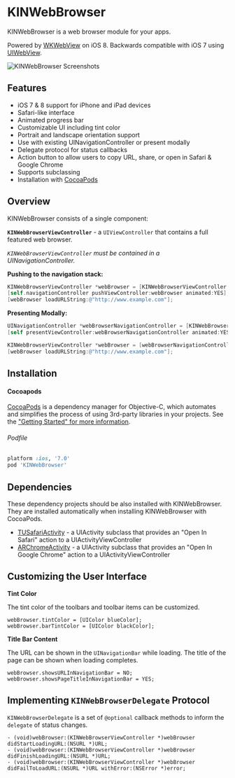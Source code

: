 KINWebBrowser
==========

KINWebBrowser is a web browser module for your apps.

Powered by [WKWebView](https://developer.apple.com/library/IOs/documentation/WebKit/Reference/WKWebView_Ref/index.html) on iOS 8. Backwards compatible with iOS 7 using [UIWebView](https://developer.apple.com/library/ios/documentation/Uikit/reference/UIWebView_Class/index.html).

![KINWebBrowser Screenshots](http://i.imgur.com/z1jkWKG.png)

Features
------------------------
* iOS 7 & 8 support for iPhone and iPad devices
* Safari-like interface
* Animated progress bar
* Customizable UI including tint color
* Portrait and landscape orientation support
* Use with existing UINavigationController or present modally
* Delegate protocol for status callbacks
* Action button to allow users to copy URL, share, or open in Safari & Google Chrome
* Supports subclassing
* Installation with [CocoaPods](http://cocoapods.org/)

Overview
------------------------
KINWebBrowser consists of a single component:

**`KINWebBrowserViewController`** - a `UIViewController` that contains a full featured web browser.

*`KINWebBrowserViewController` must be contained in a UINavigationController.*

**Pushing to the navigation stack:**
```objective-c
KINWebBrowserViewController *webBrowser = [KINWebBrowserViewController webBrowser];
[self.navigationController pushViewController:webBrowser animated:YES];
[webBrowser loadURLString:@"http://www.example.com"];
```

**Presenting Modally:**
```objective-c
UINavigationController *webBrowserNavigationController = [KINWebBrowserViewController navigationControllerWithWebBrowser];
[self presentViewController:webBrowserNavigationController animated:YES completion:nil];

KINWebBrowserViewController *webBrowser = [webBrowserNavigationController rootWebBrowser];
[webBrowser loadURLString:@"http://www.example.com"];
```

Installation
------------------------

#### Cocoapods
[CocoaPods](http://cocoapods.org) is a dependency manager for Objective-C, which automates and simplifies the process of using 3rd-party libraries in your projects. See the ["Getting Started" for more information](http://guides.cocoapods.org/using/getting-started.html).

###### Podfile

```ruby
platform :ios, '7.0'
pod 'KINWebBrowser'
```

Dependencies
------------------------
These dependency projects should be also installed with KINWebBrowser. They are installed automatically when installing KINWebBrowser with CocoaPods.

* [TUSafariActivity](https://github.com/davbeck/TUSafariActivity) -  a UIActivity subclass that provides an "Open In Safari" action to a UIActivityViewController
* [ARChromeActivity](https://github.com/alextrob/ARChromeActivity) - a UIActivity subclass that provides an "Open In Google Chrome" action to a UIActivityViewController


Customizing the User Interface
------------------------

**Tint Color**

The tint color of the toolbars and toolbar items can be customized.

```
webBrowser.tintColor = [UIColor blueColor];
webBrowser.barTintColor = [UIColor blackColor];
```

**Title Bar Content** 

The URL can be shown in the `UINavigationBar` while loading. The title of the page can be shown when loading completes.
```
webBrowser.showsURLInNavigationBar = NO;
webBrowser.showsPageTitleInNavigationBar = YES;
```


Implementing `KINWebBrowserDelegate` Protocol
------------------------
`KINWebBrowserDelegate` is a set of `@optional` callback methods to inform the `delegate` of status changes.

```
- (void)webBrowser:(KINWebBrowserViewController *)webBrowser didStartLoadingURL:(NSURL *)URL;
- (void)webBrowser:(KINWebBrowserViewController *)webBrowser didFinishLoadingURL:(NSURL *)URL;
- (void)webBrowser:(KINWebBrowserViewController *)webBrowser didFailToLoadURL:(NSURL *)URL withError:(NSError *)error;
```
